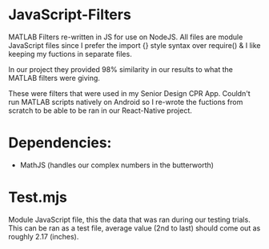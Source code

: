 # JavaScript-Filters
MATLAB Filters re-written in JS for use on NodeJS. All files are module JavaScript files since I prefer the import {} style syntax over require() & I like keeping my fuctions in separate files.

In our project they provided 98% similarity in our results to what the MATLAB filters were giving.

These were filters that were used in my Senior Design CPR App. Couldn't run MATLAB scripts natively on Android so I re-wrote the fuctions from scratch to be able to be ran in our React-Native project.

# Dependencies:
  - MathJS (handles our complex numbers in the butterworth)

# Test.mjs
Module JavaScript file, this the data that was ran during our testing trials. This can be ran as a test file, average value (2nd to last) should come out as roughly 2.17 (inches).
